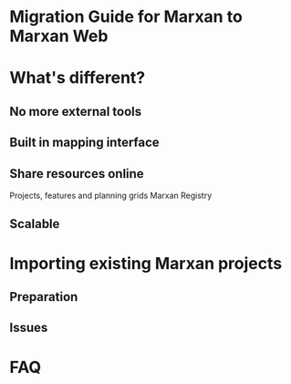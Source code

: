 # Migration Guide for Marxan to Marxan Web
# What's different?
## No more external tools
## Built in mapping interface
## Share resources online
Projects, features and planning grids
Marxan Registry
## Scalable
# Importing existing Marxan projects
## Preparation
## Issues
## 
# FAQ
